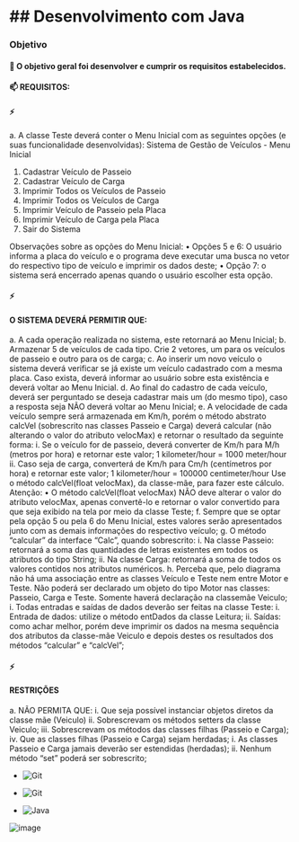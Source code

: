 # ## Desenvolvimento com Java

### Objetivo

#### 🌱 O objetivo geral foi desenvolver e cumprir os requisitos estabelecidos.

#### 📫 REQUISITOS:

#### ⚡ 
a. A classe Teste deverá conter o Menu Inicial com as seguintes opções (e suas
funcionalidade desenvolvidas):
Sistema de Gestão de Veículos - Menu Inicial
1. Cadastrar Veículo de Passeio
2. Cadastrar Veículo de Carga
3. Imprimir Todos os Veículos de Passeio
4. Imprimir Todos os Veículos de Carga
5. Imprimir Veículo de Passeio pela Placa
6. Imprimir Veículo de Carga pela Placa
7. Sair do Sistema

Observações sobre as opções do Menu Inicial:
• Opções 5 e 6: O usuário informa a placa do veículo e o programa deve executar uma
busca no vetor do respectivo tipo de veículo e imprimir os dados deste;
• Opção 7: o sistema será encerrado apenas quando o usuário escolher esta opção.

#### ⚡
#### O SISTEMA DEVERÁ PERMITIR QUE:
a. A cada operação realizada no sistema, este retornará ao Menu Inicial;
b. Armazenar 5 de veículos de cada tipo. Crie 2 vetores, um para os veículos de
passeio e outro para os de carga;
c. Ao inserir um novo veículo o sistema deverá verificar se já existe um veículo
cadastrado com a mesma placa. Caso exista, deverá informar ao usuário sobre
esta existência e deverá voltar ao Menu Inicial.
d. Ao final do cadastro de cada veículo, deverá ser perguntado se deseja cadastrar
mais um (do mesmo tipo), caso a resposta seja NÃO deverá voltar ao Menu
Inicial;
e. A velocidade de cada veículo sempre será armazenada em Km/h, porém o
método abstrato calcVel (sobrescrito nas classes Passeio e Carga) deverá
calcular (não alterando o valor do atributo velocMax) e retornar o resultado da
seguinte forma:
i. Se o veículo for de passeio, deverá converter de Km/h para M/h (metros
por hora) e retornar este valor;
1 kilometer/hour = 1000 meter/hour
ii. Caso seja de carga, converterá de Km/h para Cm/h (centímetros por
hora) e retornar este valor;
1 kilometer/hour = 100000 centimeter/hour
Use o método calcVel(float velocMax), da classe-mãe, para fazer este cálculo.
Atenção:
• O método calcVel(float velocMax) NÃO deve alterar o valor do atributo velocMax, apenas
convertê-lo e retornar o valor convertido para que seja exibido na tela por meio da classe Teste;
f. Sempre que se optar pela opção 5 ou pela 6 do Menu Inicial, estes valores serão
apresentados junto com as demais informações do respectivo veículo;
g. O método “calcular” da interface “Calc”, quando sobrescrito:
i. Na classe Passeio: retornará a soma das quantidades de letras
existentes em todos os atributos do tipo String;
ii. Na classe Carga: retornará a soma de todos os valores contidos nos
atributos numéricos.
h. Perceba que, pelo diagrama não há uma associação entre as classes Veículo e
Teste nem entre Motor e Teste. Não poderá ser declarado um objeto do tipo
Motor nas classes: Passeio, Carga e Teste. Somente haverá declaração na classemãe Veiculo;
i. Todas entradas e saídas de dados deverão ser feitas na classe Teste:
i. Entrada de dados: utilize o método entDados da classe Leitura;
ii. Saídas: como achar melhor, porém deve imprimir os dados na mesma
sequência dos atributos da classe-mãe Veiculo e depois destes os
resultados dos métodos “calcular” e “calcVel”;
#### ⚡
#### RESTRIÇÕES
a. NÃO PERMITA QUE:
i. Que seja possível instanciar objetos diretos da classe mãe (Veiculo)
ii. Sobrescrevam os métodos setters da classe Veiculo;
iii. Sobrescrevam os métodos das classes filhas (Passeio e Carga);
iv. Que as classes filhas (Passeio e Carga) sejam herdadas;
i. As classes Passeio e Carga jamais deverão ser estendidas (herdadas);
ii. Nenhum método “set” poderá ser sobrescrito;



- ![Git](https://img.shields.io/badge/IntelliJ_IDEA-000000.svg?style=for-the-badge&logo=intellij-idea&logoColor=white)

- ![Git](https://img.shields.io/badge/git-%23F05033.svg?style=for-the-badge&logo=git&logoColor=white)

- ![Java](https://img.shields.io/badge/java-%23ED8B00.svg?style=for-the-badge&logo=java&logoColor=white)

![image](https://user-images.githubusercontent.com/103886679/211112787-630e1a24-41bd-43fa-83f0-1e3c34f7562a.png)
